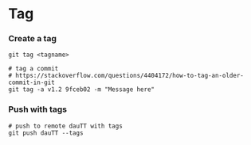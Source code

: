 # Tag

### Create a tag

```
git tag <tagname>

# tag a commit 
# https://stackoverflow.com/questions/4404172/how-to-tag-an-older-commit-in-git
git tag -a v1.2 9fceb02 -m "Message here"

```

### Push with tags

```
# push to remote dauTT with tags
git push dauTT --tags
```

